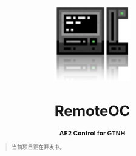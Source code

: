 
<p align="center">
  <img src="assets/oc.png" width="200" height="200" alt="oc"></a>
</p>

<h1 align="center" style="font-size: 38px;">RemoteOC</h1>
<h3 align="center">AE2 Control for GTNH</h3>


> 当前项目正在开发中。
